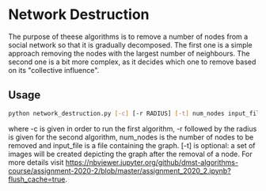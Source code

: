 # Network Destruction
The purpose of theese algorithms is to remove a number of nodes from a social network so that it is gradually decomposed. The first one is a simple approach removing the nodes with the largest number of neighbours. The second one is a bit more complex, as it decides which one to remove based on its "collective influence".

## Usage
```bash
python network_destruction.py [-c] [-r RADIUS] [-t] num_nodes input_file
```
where -c is given in order to run the first algorithm, -r followed by the radius is given for the second algorithm, num_nodes is the number of nodes to be removed and input_file is a file containing the graph. [-t] is optional: a set of images will be created depicting the graph after the removal of a node. For more details visit https://nbviewer.jupyter.org/github/dmst-algorithms-course/assignment-2020-2/blob/master/assignment_2020_2.ipynb?flush_cache=true.
